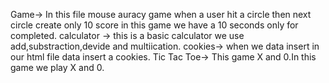 Game-> In this file mouse auracy game when a user hit a circle then next circle create only 10 score in this game we have a 10 seconds only for completed.
calculator -> this is a basic calculator we use add,substraction,devide and multiication.
cookies-> when we data insert in our html file data insert a cookies.
Tic Tac Toe-> This game X and 0.In this game we play X and 0.
